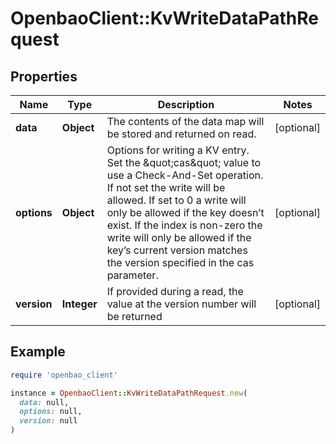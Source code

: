 # OpenbaoClient::KvWriteDataPathRequest

## Properties

| Name | Type | Description | Notes |
| ---- | ---- | ----------- | ----- |
| **data** | **Object** | The contents of the data map will be stored and returned on read. | [optional] |
| **options** | **Object** | Options for writing a KV entry. Set the \&quot;cas\&quot; value to use a Check-And-Set operation. If not set the write will be allowed. If set to 0 a write will only be allowed if the key doesn’t exist. If the index is non-zero the write will only be allowed if the key’s current version matches the version specified in the cas parameter. | [optional] |
| **version** | **Integer** | If provided during a read, the value at the version number will be returned | [optional] |

## Example

```ruby
require 'openbao_client'

instance = OpenbaoClient::KvWriteDataPathRequest.new(
  data: null,
  options: null,
  version: null
)
```

